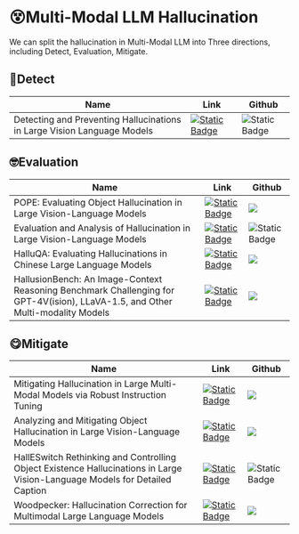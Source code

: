 ﻿# 😵Multi-Modal LLM Hallucination
We can split the hallucination in Multi-Modal LLM into Three directions, including Detect, Evaluation, Mitigate.

## 🧐Detect
|  Name   | Link  | Github|
|  ----  | ----  | ----|
| Detecting and Preventing Hallucinations in Large Vision Language Models  | [![Static Badge](https://img.shields.io/badge/2308.06394-red?logo=arxiv)](https://arxiv.org/abs/2308.06394) | ![Static Badge](https://img.shields.io/badge/not_release-black?logo=github)|

## 🤓Evaluation
|  Name   | Link  | Github|
|  ----  | ----  | ----|
| POPE:  Evaluating Object Hallucination in Large Vision-Language Models   |  [![Static Badge](https://img.shields.io/badge/2305.10355-red?logo=arxiv)](https://arxiv.org/abs/2305.10355) |[![](https://img.shields.io/badge/POPE-black?logo=github)](https://github.com/AoiDragon/POPE)|
| Evaluation and Analysis of Hallucination in Large Vision-Language Models  |  [![Static Badge](https://img.shields.io/badge/2308.15126-red?logo=arxiv)](https://arxiv.org/abs/2308.15126) | ![Static Badge](https://img.shields.io/badge/not_release-black?logo=github)|
| HalluQA: Evaluating Hallucinations in Chinese Large Language Models| [![Static Badge](https://img.shields.io/badge/2310.03368-red?logo=arxiv)](https://arxiv.org/abs/2310.03368) | ![](https://img.shields.io/badge/not_release-black?logo=github)|
| HallusionBench: An Image-Context Reasoning Benchmark Challenging for GPT-4V(ision), LLaVA-1.5, and Other Multi-modality Models  |  [![Static Badge](https://img.shields.io/badge/2310.14566-red?logo=arxiv)](https://arxiv.org/abs/2310.14566) |[![](https://img.shields.io/badge/HallusionBench-black?logo=github)](https://github.com/tianyi-lab/HallusionBench)|
## 😋Mitigate
|  Name   | Link  | Github|
|  ----  | ----  | ----|
| Mitigating Hallucination in Large Multi-Modal Models via Robust Instruction Tuning   |  [![Static Badge](https://img.shields.io/badge/2306.14565-red?logo=arxiv)](http://arxiv.org/abs/2306.14565) |[![](https://img.shields.io/badge/LRV--Instruction-black?logo=github)]( https://github.com/FuxiaoLiu/LRV-Instruction) |
| Analyzing and Mitigating Object Hallucination in Large Vision-Language Models | [![Static Badge](https://img.shields.io/badge/2310.00754-red?logo=arxiv)](https://arxiv.org/pdf/2310.00754.pdf)|[![](https://img.shields.io/badge/LURE-black?logo=github)](https://github.com/YiyangZhou/LURE)|
| HallESwitch Rethinking and Controlling Object Existence Hallucinations in Large Vision-Language Models for Detailed Caption | [![Static Badge](https://img.shields.io/badge/2310.01779-red?logo=arxiv)](https://arxiv.org/pdf/2310.01779v1.pdf)| ![Static Badge](https://img.shields.io/badge/not_release-black?logo=github) |
| Woodpecker: Hallucination Correction for Multimodal Large Language Models| [![Static Badge](https://img.shields.io/badge/2310.16045-red?logo=arxiv)](https://arxiv.org/abs/2310.16045)|[![](https://img.shields.io/badge/Woodpecker-black?logo=github)](https://github.com/BradyFU/Woodpecker)|
